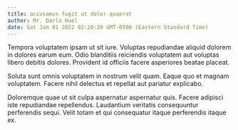 ```yaml
---
title: accusamus fugit ut dolor quaerat
author: Mr. Darla Huel
date: Sat Jan 01 2022 02:20:29 GMT-0500 (Eastern Standard Time)
---
```

Tempora voluptatem ipsam ut sit iure. Voluptas repudiandae aliquid dolorem in dolores earum eum. Odio blanditiis reiciendis voluptatem aut voluptas libero debitis dolores. Provident id officiis facere asperiores beatae placeat.

 Soluta sunt omnis voluptatem in nostrum velit quam. Eaque quo et magnam voluptatem. Facere nihil delectus et repellat aut pariatur explicabo.

 Doloremque quae ut sit culpa aspernatur aspernatur quis. Facere adipisci iste repudiandae repellendus. Laudantium veritatis consequuntur perferendis sequi. Velit totam et qui consequatur itaque perferendis itaque ex.